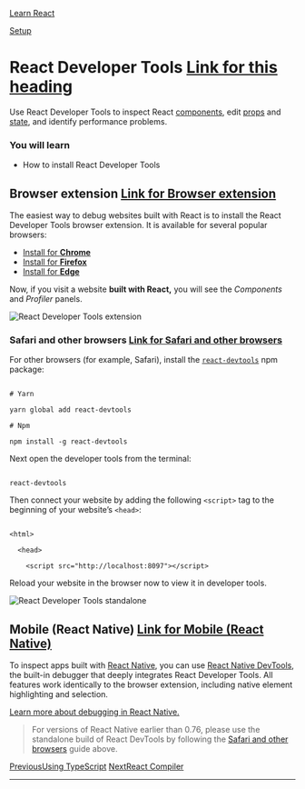 [Learn React](https://react.dev/learn)

[Setup](https://react.dev/learn/setup)

# React Developer Tools [Link for this heading](https://react.dev/learn/react-developer-tools\#undefined "Link for this heading")

Use React Developer Tools to inspect React [components](https://react.dev/learn/your-first-component), edit [props](https://react.dev/learn/passing-props-to-a-component) and [state](https://react.dev/learn/state-a-components-memory), and identify performance problems.

### You will learn

- How to install React Developer Tools

## Browser extension [Link for Browser extension ](https://react.dev/learn/react-developer-tools\#browser-extension "Link for Browser extension ")

The easiest way to debug websites built with React is to install the React Developer Tools browser extension. It is available for several popular browsers:

- [Install for **Chrome**](https://chrome.google.com/webstore/detail/react-developer-tools/fmkadmapgofadopljbjfkapdkoienihi?hl=en)
- [Install for **Firefox**](https://addons.mozilla.org/en-US/firefox/addon/react-devtools/)
- [Install for **Edge**](https://microsoftedge.microsoft.com/addons/detail/react-developer-tools/gpphkfbcpidddadnkolkpfckpihlkkil)

Now, if you visit a website **built with React,** you will see the _Components_ and _Profiler_ panels.

![React Developer Tools extension](https://react.dev/images/docs/react-devtools-extension.png)

### Safari and other browsers [Link for Safari and other browsers ](https://react.dev/learn/react-developer-tools\#safari-and-other-browsers "Link for Safari and other browsers ")

For other browsers (for example, Safari), install the [`react-devtools`](https://www.npmjs.com/package/react-devtools) npm package:

```sp-pre-placeholder grow-[2]

# Yarn

yarn global add react-devtools

# Npm

npm install -g react-devtools
```

Next open the developer tools from the terminal:

```sp-pre-placeholder grow-[2]

react-devtools
```

Then connect your website by adding the following `<script>` tag to the beginning of your website’s `<head>`:

```sp-pre-placeholder grow-[2]

<html>

  <head>

    <script src="http://localhost:8097"></script>
```

Reload your website in the browser now to view it in developer tools.

![React Developer Tools standalone](https://react.dev/images/docs/react-devtools-standalone.png)

## Mobile (React Native) [Link for Mobile (React Native) ](https://react.dev/learn/react-developer-tools\#mobile-react-native "Link for Mobile (React Native) ")

To inspect apps built with [React Native](https://reactnative.dev/), you can use [React Native DevTools](https://reactnative.dev/docs/react-native-devtools), the built-in debugger that deeply integrates React Developer Tools. All features work identically to the browser extension, including native element highlighting and selection.

[Learn more about debugging in React Native.](https://reactnative.dev/docs/debugging)

> For versions of React Native earlier than 0.76, please use the standalone build of React DevTools by following the [Safari and other browsers](https://react.dev/learn/react-developer-tools#safari-and-other-browsers) guide above.

[PreviousUsing TypeScript](https://react.dev/learn/typescript) [NextReact Compiler](https://react.dev/learn/react-compiler)

* * *
